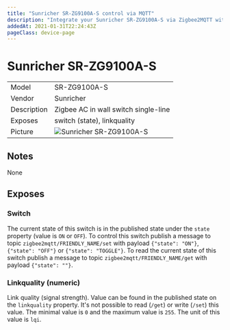 ```yaml
---
title: "Sunricher SR-ZG9100A-S control via MQTT"
description: "Integrate your Sunricher SR-ZG9100A-S via Zigbee2MQTT with whatever smart home infrastructure you are using without the vendors bridge or gateway."
addedAt: 2021-01-31T22:24:43Z
pageClass: device-page
---
```


<!-- !!!! -->
<!-- ATTENTION: This file is auto-generated through docgen! -->
<!-- You can only edit the "## Notes"-Section. -->
<!-- !!!! -->

# Sunricher SR-ZG9100A-S

|     |     |
|-----|-----|
| Model | SR-ZG9100A-S  |
| Vendor  | Sunricher  |
| Description | Zigbee AC in wall switch single-line |
| Exposes | switch (state), linkquality |
| Picture | ![Sunricher SR-ZG9100A-S](https://psi-4ward.github.io/zigbee2mqtt.io/images/devices/SR-ZG9100A-S.jpg) |


## Notes

None



## Exposes

### Switch 
The current state of this switch is in the published state under the `state` property (value is `ON` or `OFF`).
To control this switch publish a message to topic `zigbee2mqtt/FRIENDLY_NAME/set` with payload `{"state": "ON"}`, `{"state": "OFF"}` or `{"state": "TOGGLE"}`.
To read the current state of this switch publish a message to topic `zigbee2mqtt/FRIENDLY_NAME/get` with payload `{"state": ""}`.

### Linkquality (numeric)
Link quality (signal strength).
Value can be found in the published state on the `linkquality` property.
It's not possible to read (`/get`) or write (`/set`) this value.
The minimal value is `0` and the maximum value is `255`.
The unit of this value is `lqi`.

